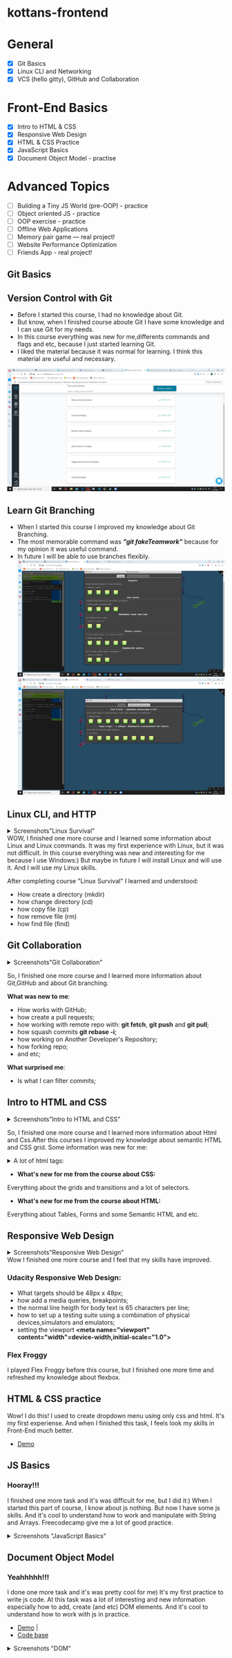 # kottans-frontend
# General
-  [x] Git Basics
-  [x] Linux CLI and Networking
-  [x] VCS (hello gitty), GitHub and Collaboration

# Front-End Basics
-  [x] Intro to HTML & CSS 
-  [x] Responsive Web Design
-  [x] HTML & CSS Practice
-  [x] JavaScript Basics
-  [x] Document Object Model - practise
# Advanced Topics
- [ ] Building a Tiny JS World (pre-OOP) - practice
- [ ] Object oriented JS - practice
- [ ] OOP exercise - practice
- [ ] Offline Web Applications
- [ ] Memory pair game — real project!
- [ ] Website Performance Optimization
- [ ] Friends App - real project!
## Git Basics 

## Version Control with Git 

- Before I started this course, I had no knowledge about Git. 
- But know, when I finished course aboute Git 
  I have some knowledge and I can use Git for my needs.
- In this course everything was new for me,differents commands and flags and etc, because I just started learning Git. 
- I liked the material because it was normal for learning. I think this material are useful and necessary.

![screenshot of the course"git_course_udacity"](git_basics/git_course_udacity.JPG)

## Learn Git Branching 

- When I started this course I improved my knowledge about Git Branching.
- The most memorable command was ___"git fakeTeamwork"___ because for my opinion it was useful command.
- In future I will be able to use branches flexibly.
![screenshot of the course"learninggitbranching"](git_basics/learninggitbranching.JPG)
![screenshot of the course"learninggitbranching2"](git_basics/learninggitbranching2.JPG)

## Linux CLI, and HTTP
<details>
  <summary>
  Screenshots"Linux Survival"
  </summary>

![screenshot of the course"linux_survival"](/task_linux_cli/Linux_Survival_Quiz1.JPG)
![screenshot of the course"linux_survival"](/task_linux_cli/Linux_Survival_Quiz2.JPG)
![screenshot of the course"linux_survival"](/task_linux_cli/Linux_Survival_Quiz3.JPG)
![screenshot of the course"linux_survival"](/task_linux_cli/Linux_Survival_Quiz4.JPG)
![screenshot of the course"linux_survival"](/task_linux_cli/Linux_Survival.JPG)

</details>
WOW, I finished one more course and I learned some information about Linux and Linux commands. 
It was my first experience with Linux, but it was not difficult.
In this course everything was new and interesting for me because I use Windows:) But maybe in future I will install Linux and will use it. And I will use my Linux skills.  


After completing course "Linux Survival" I learned and understood:
- How create a directory (mkdir)
- how change directory  (cd)
- how copy file (cp)
- how remove file (rm)
- how find file (find) 

## Git Collaboration
<details>
  <summary>
  Screenshots"Git Collaboration"
  </summary>

![screenshot of the course"GitHub_and_Collaboration"](/task_git_collaboration/GitHub_and_Collaboration.JPG)
![screenshot of the course"learninggitbranching"](git_basics/learninggitbranching.JPG)
![screenshot of the course"learninggitbranching2"](git_basics/learninggitbranching2.JPG)

</details>

So, I finished one more course and I learned more information about Git,GitHub and about Git branching.

__What was new to me__:

- How works with GitHub;
- how create a pull requests;
- how working with remote repo with: __git fetch__, __git push__ and __git pull__;
- how squash commits __git rebase -i__;
- how working on Another Developer's Repository;
- how forking repo;
- and etc;
 
__What surprised me__: 

- Is what I can filter commits;


## Intro to HTML and CSS
<details>

  <summary>
Screenshots"Intro to HTML and CSS"
  </summary>

![screenshot of the course"Udacity_Intro_to_html"](task_html_css_intro/Udacity_Intro_to_html.JPG)
![screenshot of the course"Learn_html"](task_html_css_intro/Learn_html.JPG)
![screenshot of the course"learn_css"](task_html_css_intro/learn_css.JPG)

  </details>
  
  So, I finished one more course and I learned more information about Html and Css.After this courses I improved my knowledge about semantic HTML and CSS grid.
  Some information was new for me:

<details>
  <summary>
A lot of html tags:
  </summary>
figcaption - defines a caption for a figure element.

figure - specifies self-contained content, like illustrations, diagrams, photos, code listings, etc.

main - specifies the main content of a document.

mark - defines text that should be marked or highlighted.

section - defines a section in a document.

time - defines a specific time.

video - is used to embed video content in a document, such as a movie clip or other video streams.

audio - is used to embed sound content in a document, such as music or other audio streams.

source - is used to specify multiple media resources for media elements.

datalist - specifies a list of pre-defined options for an input element.

select - is used to create a drop-down list.

optgroup - is used to group related options in a select element (drop-down list).

dl - defines a description list.

dt - defines a term/name in a description list.

dd - is used to describe a term/name in a description list.

And etc.

</details>


- __What's new for me from the course about CSS:__

Everything about the grids and transitions and a lot of selectors.


- __What's new for me from the course about HTML:__
  
Everything about Tables, Forms and some Semantic  HTML and etc.


## Responsive Web Design
<details>

  <summary>
  Screenshots"Responsive Web Design"
  </summary>

  ![screenshot of the course"responisve_web_design"](task_responsive_web_design/responsive_web_d.JPG)
![screenshot of the course"flex_froggy"](task_responsive_web_design/flex_froggy.JPG)

  </details>
Wow I finished one more course  and I feel that my skills have improved.

### __Udacity Responsive Web Design:__
- What targets should be 48px x 48px;
- how add a media queries, breakpoints;
- the normal line heigth for body text is 65 characters per line;
- how to set up a testing suite using a combination of physical devices,simulators and emulators;
- setting the viewport  __<meta name="viewport" content="width"=device-width,initial-scale="1.0">__
### __Flex Froggy__
  I played Flex Froggy before this course, but I finished one more time and refreshed my knowledge about flexbox.

## __HTML & CSS practice__
Wow! I do this! I used to create dropdown menu using only css and html. It's my first experiense. And when I finished this task, I feels look my skills in Front-End much better. 
- [Demo](https://DaniaB24.github.io.)


## __JS Basics__
 ### Hooray!!!
I finished one more task and it's was difficult for me, but I did it:)
When I started this part of course, I know about js nothing. But now I have some js skills.
And it's cool to understand how to work and manipulate with String and Arrays. Freecodecamp give me a lot of good practice.

<details>
 
<summary>
  Screenshots "JavaScript Basics"
  </summary>

![screeshot of the course"task_js_basics"](task_js_basics/jsBasic.JPG)
![screeshot of the course"task_js_basics"](task_js_basics/es6_js_basics.JPG)
![screeshot of the course"task_js_basics"](task_js_basics/js_freecodecamp.JPG)
![screeshot of the course"task_js_basics"](task_js_basics/js2_freecodecamp.JPG)

</details>

## __Document Object Model__
### Yeahhhhh!!!
I done one more task and it's was pretty cool for me) 
It's my first practice to write js code.
 At this task was a lot of interesting and new information especially how to add, create (and etc) DOM elements. 
 And it's cool to understand how to work with js in practice.
 - [Demo](https://daniab24.github.io/dom_practice/) |
 - [Code base](https://github.com/DaniaB24/dom_practice/)
 <details>
 
<summary>
  Screenshots "DOM"
  </summary>

![screeshot of the course"task_js_dom"](task_js_dom/dom_udacity.JPG)
![screeshot of the course"task_js_dom"](task_js_dom/domfreecode.JPG)

  </details>